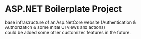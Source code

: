 # ASP.NET Boilerplate Project
base infrastructure of an Asp.NetCore website (Authentication &amp; Authorization &amp; some initial UI views and actions)  
could be added some other customized features in the future.
